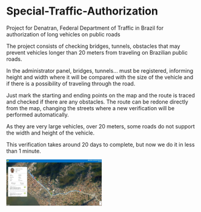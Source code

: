 # Special-Traffic-Authorization
Project for Denatran, Federal Department of Traffic in Brazil for authorization of long vehicles on public roads

The project consists of checking bridges, tunnels, obstacles that may prevent vehicles longer than 20 meters from traveling on Brazilian public roads.

In the administrator panel, bridges, tunnels... must be registered, informing height and width where it will be compared with the size of the vehicle and if there is a possibility of traveling through the road.

Just mark the starting and ending points on the map and the route is traced and checked if there are any obstacles. The route can be redone directly from the map, changing the streets where a new verification will be performed automatically.

As they are very large vehicles, over 20 meters, some roads do not support the width and height of the vehicle.

This verification takes around 20 days to complete, but now we do it in less than 1 minute.

[<img src="https://github.com/marsilba/Special-Traffic-Authorization/blob/main/Web/images/thumb.jpg" width="50%">](https://youtu.be/Oi-_tg5WI2Y "Special-Traffic-Authorization: 10")
